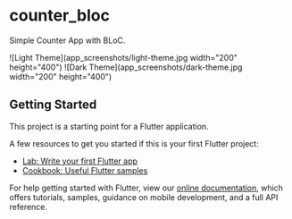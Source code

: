 # counter_bloc

Simple Counter App with BLoC.

![Light Theme](app_screenshots/light-theme.jpg width="200" height="400")
![Dark Theme](app_screenshots/dark-theme.jpg width="200" height="400")


## Getting Started

This project is a starting point for a Flutter application.

A few resources to get you started if this is your first Flutter project:

- [Lab: Write your first Flutter app](https://flutter.dev/docs/get-started/codelab)
- [Cookbook: Useful Flutter samples](https://flutter.dev/docs/cookbook)

For help getting started with Flutter, view our
[online documentation](https://flutter.dev/docs), which offers tutorials,
samples, guidance on mobile development, and a full API reference.
